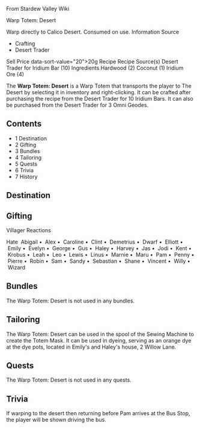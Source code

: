 From Stardew Valley Wiki

Warp Totem: Desert

Warp directly to Calico Desert. Consumed on use. Information Source

- Crafting
- Desert Trader

Sell Price data-sort-value="20"&gt;20g Recipe Recipe Source(s) Desert Trader for Iridium Bar (10) Ingredients Hardwood (2) Coconut (1) Iridium Ore (4)

The **Warp Totem: Desert** is a Warp Totem that transports the player to The Desert by selecting it in inventory and right-clicking. It can be crafted after purchasing the recipe from the Desert Trader for 10 Iridium Bars. It can also be purchased from the Desert Trader for 3 Omni Geodes.

## Contents

- 1 Destination
- 2 Gifting
- 3 Bundles
- 4 Tailoring
- 5 Quests
- 6 Trivia
- 7 History

## Destination

## Gifting

Villager Reactions

Hate  Abigail •  Alex •  Caroline •  Clint •  Demetrius •  Dwarf •  Elliott •  Emily •  Evelyn •  George •  Gus •  Haley •  Harvey •  Jas •  Jodi •  Kent •  Krobus •  Leah •  Leo •  Lewis •  Linus •  Marnie •  Maru •  Pam •  Penny •  Pierre •  Robin •  Sam •  Sandy •  Sebastian •  Shane •  Vincent •  Willy •  Wizard

## Bundles

The Warp Totem: Desert is not used in any bundles.

## Tailoring

The Warp Totem: Desert can be used in the spool of the Sewing Machine to create the Totem Mask. It can be used in dyeing, serving as an orange dye at the dye pots, located in Emily's and Haley's house, 2 Willow Lane.

## Quests

The Warp Totem: Desert is not used in any quests.

## Trivia

If warping to the desert then returning before Pam arrives at the Bus Stop, the player will be shown driving the bus.